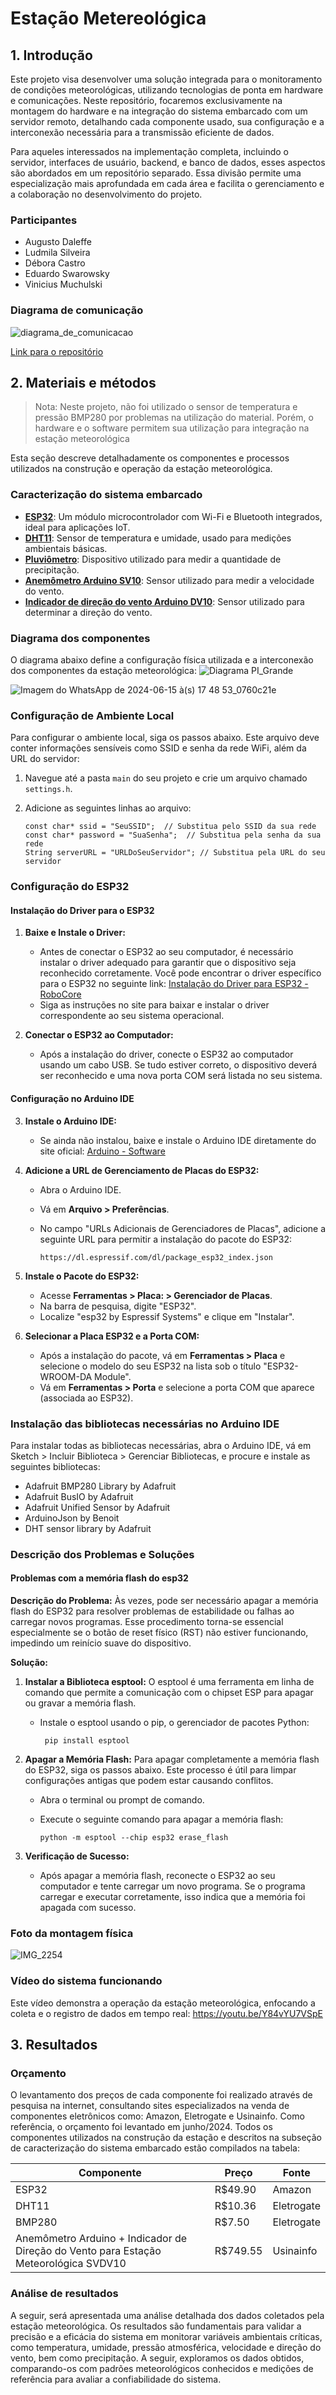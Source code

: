 # Estação Metereológica
## 1. Introdução

Este projeto visa desenvolver uma solução integrada para o monitoramento de condições meteorológicas, utilizando tecnologias de ponta em hardware e comunicações. Neste repositório, focaremos exclusivamente na montagem do hardware e na integração do sistema embarcado com um servidor remoto, detalhando cada componente usado, sua configuração e a interconexão necessária para a transmissão eficiente de dados.

Para aqueles interessados na implementação completa, incluindo o servidor, interfaces de usuário, backend, e banco de dados, esses aspectos são abordados em um repositório separado. Essa divisão permite uma especialização mais aprofundada em cada área e facilita o gerenciamento e a colaboração no desenvolvimento do projeto.

### Participantes 
- Augusto Daleffe
- Ludmila Silveira
- Débora Castro
- Eduardo Swarowsky
- Vinicius Muchulski

### Diagrama de comunicação
![diagrama_de_comunicacao](https://github.com/cyberdebb/estacao_meteorologica/assets/107296659/a105d673-0c97-417b-b6c3-62494302f3ab)

[Link para o repositório](https://github.com/Ludmilahttps/EstacaoMeteorologica)

## 2. Materiais e métodos 

> Nota: Neste projeto, não foi utilizado o sensor de temperatura e pressão BMP280 por problemas na utilização do material. Porém, o hardware e o software permitem sua utilização para integração na estação meteorológica

Esta seção descreve detalhadamente os componentes e processos utilizados na construção e operação da estação meteorológica. 

### Caracterização do sistema embarcado

- [**ESP32**](https://github.com/cyberdebb/estacao_meteorologica/blob/main/sensores/ESP32): Um módulo microcontrolador com Wi-Fi e Bluetooth integrados, ideal para aplicações IoT.
- [**DHT11**](https://github.com/cyberdebb/estacao_meteorologica/blob/main/sensores/DHT11): Sensor de temperatura e umidade, usado para medições ambientais básicas.
- [**Pluviômetro**](https://github.com/cyberdebb/estacao_meteorologica/blob/main/sensores/Pluviometro): Dispositivo utilizado para medir a quantidade de precipitação.
- [**Anemômetro Arduino SV10**](https://github.com/cyberdebb/estacao_meteorologica/blob/main/sensores/Anemometro): Sensor utilizado para medir a velocidade do vento.
- [**Indicador de direção do vento Arduino DV10**](https://github.com/cyberdebb/estacao_meteorologica/blob/main/sensores/Ind_Direcao_Vento): Sensor utilizado para determinar a direção do vento.

### Diagrama dos componentes

O diagrama abaixo define a configuração física utilizada e a interconexão dos componentes da estação meteorológica: 
![Diagrama PI_Grande](https://github.com/cyberdebb/estacao_meteorologica/assets/107296659/c75c16e5-882f-4b96-8760-c9f6ee9439b8)

![Imagem do WhatsApp de 2024-06-15 à(s) 17 48 53_0760c21e](https://github.com/cyberdebb/estacao_meteorologica/assets/107296659/a055155b-81d3-48e2-a00d-33777d665640)

### Configuração de Ambiente Local
Para configurar o ambiente local, siga os passos abaixo. Este arquivo deve conter informações sensíveis como SSID e senha da rede WiFi, além da URL do servidor:

1. Navegue até a pasta `main` do seu projeto e crie um arquivo chamado `settings.h`.
2. Adicione as seguintes linhas ao arquivo:
   
   ```
   const char* ssid = "SeuSSID";  // Substitua pelo SSID da sua rede
   const char* password = "SuaSenha";  // Substitua pela senha da sua rede
   String serverURL = "URLDoSeuServidor"; // Substitua pela URL do seu servidor
   ```

### Configuração do ESP32

#### Instalação do Driver para o ESP32

1. **Baixe e Instale o Driver:**

    - Antes de conectar o ESP32 ao seu computador, é necessário instalar o driver adequado para garantir que o dispositivo seja reconhecido corretamente. Você pode encontrar o driver específico para o ESP32 no seguinte link: [Instalação do Driver para ESP32 - RoboCore](https://www.robocore.net/tutoriais/instalando-driver-do-nodemcu)
    - Siga as instruções no site para baixar e instalar o driver correspondente ao seu sistema operacional.

2. **Conectar o ESP32 ao Computador:**

    - Após a instalação do driver, conecte o ESP32 ao computador usando um cabo USB. Se tudo estiver correto, o dispositivo deverá ser reconhecido e uma nova porta COM será listada no seu sistema.

#### Configuração no Arduino IDE

3. **Instale o Arduino IDE:**

    - Se ainda não instalou, baixe e instale o Arduino IDE diretamente do site oficial: [Arduino - Software](https://www.arduino.cc/en/software)

4. **Adicione a URL de Gerenciamento de Placas do ESP32:**

    - Abra o Arduino IDE.
    - Vá em **Arquivo > Preferências**.
    - No campo "URLs Adicionais de Gerenciadores de Placas", adicione a seguinte URL para permitir a instalação do pacote do ESP32:

		```
		https://dl.espressif.com/dl/package_esp32_index.json
		```

5. **Instale o Pacote do ESP32:**

    - Acesse **Ferramentas > Placa: > Gerenciador de Placas**.
    - Na barra de pesquisa, digite "ESP32".
    - Localize "esp32 by Espressif Systems" e clique em "Instalar".

6. **Selecionar a Placa ESP32 e a Porta COM:**

    - Após a instalação do pacote, vá em **Ferramentas > Placa** e selecione o modelo do seu ESP32 na lista sob o título "ESP32-WROOM-DA Module".
    - Vá em **Ferramentas > Porta** e selecione a porta COM que aparece (associada ao ESP32).

### Instalação das bibliotecas necessárias no Arduino IDE

Para instalar todas as bibliotecas necessárias, abra o Arduino IDE, vá em Sketch > Incluir Biblioteca > Gerenciar Bibliotecas, e procure e instale as seguintes bibliotecas:

- Adafruit BMP280 Library by Adafruit
- Adafruit BusIO by Adafruit
- Adafruit Unified Sensor by Adafruit
- ArduinoJson by Benoit
- DHT sensor library by Adafruit

### Descrição dos Problemas e Soluções 

#### Problemas com a memória flash do esp32

**Descrição do Problema:** Às vezes, pode ser necessário apagar a memória flash do ESP32 para resolver problemas de estabilidade ou falhas ao carregar novos programas. Esse procedimento torna-se essencial especialmente se o botão de reset físico (RST) não estiver funcionando, impedindo um reinício suave do dispositivo.

**Solução:**

1. **Instalar a Biblioteca esptool:** O esptool é uma ferramenta em linha de comando que permite a comunicação com o chipset ESP para apagar ou gravar a memória flash.

	 - Instale o esptool usando o pip, o gerenciador de pacotes Python:

		```
		 pip install esptool
		```  

2. **Apagar a Memória Flash:** Para apagar completamente a memória flash do ESP32, siga os passos abaixo. Este processo é útil para limpar configurações antigas que podem estar causando conflitos.

    - Abra o terminal ou prompt de comando.
    - Execute o seguinte comando para apagar a memória flash:

		```
		python -m esptool --chip esp32 erase_flash
		```

3. **Verificação de Sucesso:**

    - Após apagar a memória flash, reconecte o ESP32 ao seu computador e tente carregar um novo programa. Se o programa carregar e executar corretamente, isso indica que a memória foi apagada com sucesso.

### Foto da montagem física
![IMG_2254](https://github.com/cyberdebb/estacao_meteorologica/assets/107296659/c5bda040-61ea-4b4f-9dab-8303a7e4922a)

### Vídeo do sistema funcionando
Este vídeo demonstra a operação da estação meteorológica, enfocando a coleta e o registro de dados em tempo real:
https://youtu.be/Y84vYU7VSpE

## 3. Resultados

### Orçamento
O levantamento dos preços de cada componente foi realizado através de pesquisa na internet, consultando sites especializados na venda de componentes eletrônicos como: Amazon, Eletrogate e Usinainfo. Como referência, o orçamento foi levantado em junho/2024. Todos os componentes utilizados na construção da estação e descritos na subseção de caracterização do sistema embarcado estão compilados na tabela:

| Componente                                                                           | Preço    | Fonte      |
| ------------------------------------------------------------------------------------ | -------- | ---------- |
| ESP32	                                                                               | R$49.90  | Amazon     |
| DHT11                                                                                | R$10.36  | Eletrogate |
| BMP280                                                                               | R$7.50   | Eletrogate |
| Anemômetro Arduino + Indicador de Direção do Vento para Estação Meteorológica SVDV10 | R$749.55 | Usinainfo  |

### Análise de resultados
A seguir, será apresentada uma análise detalhada dos dados coletados pela estação meteorológica. Os resultados são fundamentais para validar a precisão e a eficácia do sistema em monitorar variáveis ambientais críticas, como temperatura, umidade, pressão atmosférica, velocidade e direção do vento, bem como precipitação. A seguir, exploramos os dados obtidos, comparando-os com padrões meteorológicos conhecidos e medições de referência para avaliar a confiabilidade do sistema.
